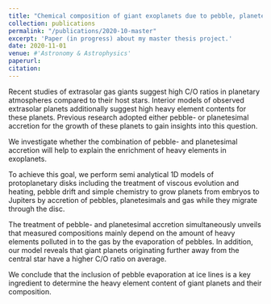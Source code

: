 ```yaml
---
title: "Chemical composition of giant exoplanets due to pebble, planetesimal and gas accretion: origin of the heavy elements"
collection: publications
permalink: "/publications/2020-10-master"
excerpt: 'Paper (in progress) about my master thesis project.'
date: 2020-11-01
venue: #'Astronomy & Astrophysics'
paperurl: 
citation: 
---
```

Recent studies of extrasolar gas giants suggest high C/O ratios in planetary atmospheres compared to their host stars. Interior models of observed extrasolar planets additionally suggest high heavy element contents for these planets. Previous research adopted either pebble- or planetesimal accretion for the growth of these planets to gain insights into this question.

We investigate whether the combination of pebble- and planetesimal accretion will help to explain the enrichment of heavy elements in exoplanets.

To achieve this goal, we perform semi analytical 1D models of protoplanetary disks including the treatment of viscous evolution and heating, pebble drift and simple chemistry to grow planets from embryos to Jupiters by accretion of pebbles, planetesimals and gas while they migrate through the disc.

The treatment of pebble- and planetesimal accretion simultaneously unveils that measured compositions mainly depend on the amount of heavy elements polluted in to the gas by the evaporation of pebbles.
In addition, our model reveals that giant planets originating further away from the central star have a higher C/O ratio on average.

We conclude that the inclusion of pebble evaporation at ice lines is a key ingredient to determine the heavy element content of giant planets and their composition.